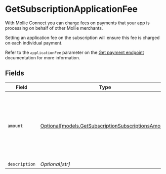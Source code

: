 # GetSubscriptionApplicationFee

With Mollie Connect you can charge fees on payments that your app is processing on behalf of other Mollie merchants.

Setting an application fee on the subscription will ensure this fee is charged on each individual payment.

Refer to the `applicationFee` parameter on the [Get payment endpoint](get-payment) documentation for more information.


## Fields

| Field                                                                                                  | Type                                                                                                   | Required                                                                                               | Description                                                                                            |
| ------------------------------------------------------------------------------------------------------ | ------------------------------------------------------------------------------------------------------ | ------------------------------------------------------------------------------------------------------ | ------------------------------------------------------------------------------------------------------ |
| `amount`                                                                                               | [Optional[models.GetSubscriptionSubscriptionsAmount]](../models/getsubscriptionsubscriptionsamount.md) | :heavy_minus_sign:                                                                                     | In v2 endpoints, monetary amounts are represented as objects with a `currency` and `value` field.      |
| `description`                                                                                          | *Optional[str]*                                                                                        | :heavy_minus_sign:                                                                                     | N/A                                                                                                    |